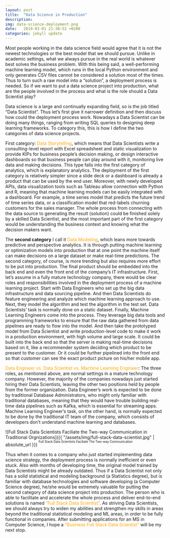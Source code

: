 ```yaml
---
layout: post
title:  "Data Science in Production"
description: 
img: data-science-deployment.png
date:   2019-03-01 21:30:52 +0200
categories: jekyll update
---
```

Most people working in the data science field would agree that it is not the newest technologies or the best model that we should pursue. Unlike in academic settings, what we always pursue in the real world is whatever best solves the business problem. With this being said, a well-performing machine learning model, which runs in the local Python environment and only generates CSV files cannot be considered a solution most of the times. Thus to turn such a raw model into a “solution”, a deployment process is needed. So if we want to put a data science project into production, what are the people involved in the process and what is the role should a Data Scientist play?

Data science is a large and continually expanding field, so is the job titled “Data Scientist”. Thus let’s first give it narrower definition and then discuss how could the deployment process work. Nowadays a Data Scientist can be doing many things, ranging from writing SQL queries to designing deep learning frameworks. To category this, this is how I define the two categories of data science projects. 

First category: <span style="color:orange">Data Storytelling</span>, which means that Data Scientists write a consulting-level report with Excel spreadsheet and static visualization to provide KIPs for business people’s decision making, or design interactive dashboards so that business people can play around with it, monitoring live data and making decisions. This type falls into the first category of analytics, which is explanatory analytics. The deployment of the first category is relatively simpler since a slide deck or a dashboard is already a product that can be used by the end user. Moreover, with newly developed APIs, data visualization tools such as Tableau allow connection with Python and R, meaning that machine learning models can be easily integrated with a dashboard. For example, a time series model that predicts the future trend of time series data, or a classification model that red-labels churning customers for the sales manager. The whole process from connecting with the data source to generating the result (solution) could be finished solely by a skilled Data Scientist, and the most important part of the first category would be understanding the business context and knowing what the decision makers want.

The **second category** I call it <span style="color:orange">Data Modeling</span>, which leans more towards predictive and perspective analytics. It is through putting machine learning or optimization models into production that at one point the machine itself can make decisions on a large dataset or make real-time predictions. The second category, of course, is more trending but also requires more effort to be put into production. The final product should be embedded into the back end and even the front end of the company’s IT infrastructure. First, let’s assume in a fully mature technology company, there would be clear roles and responsibilities involved in the deployment process of a machine learning project. Start with Data Engineers who set up the big data infrastructure and data sourcing pipeline. And then Data Scientists do feature engineering and analyze which machine learning approach to use. Next, they model the algorithm and test the algorithm in the test set. Data Scientists’ task is normally done on a static dataset. Finally, Machine Learning Engineers come into the process. They leverage big data tools and programming frameworks to ensure that the raw data gathered from data pipelines are ready to flow into the model. And then take the prototyped model from Data Scientist and write production-level code to make it work in a production environment, with high volume and large scale. It could be built into the back end so that the server is making real-time decisions based on it, like a recommender system deciding which product to be present to the customer. Or it could be further pipelined into the front end so that customer can see the exact product picture on his/her mobile app.

<span style="color:orange">Data Engineer vs. Data Scientist vs. Machine Learning Engineer</span>: The three roles, as mentioned above, are normal settings in a mature technology company. However, the majority of the companies nowadays just started hiring their Data Scientists, leaving the other two positions held by people from the former organization. Data Engineer’s work is expected to be done by traditional Database Administrators, who might only familiar with traditional databases, meaning that they would have trouble building real-time data pipelines such as Kafka, which is essential for streaming apps. Machine Learning Engineer’s task, on the other hand, is normally expected to be done by the traditional IT team of the company, which consists of developers don’t understand machine learning and databases.

![Full Stack Data Scientists Faciliate the Two-way Communication in Traditional Orgnizations]({{ "/assets/img/full-stack-data-scientist.jpg" | absolute_url }}) <sup><sup>Full Stack Data Scientists Faciliate The Two-way Communication</sup></sup>

Thus when it comes to a company who just started implementing data science strategy, the deployment process is normally inefficient or even stuck. Also with months of developing time, the original model trained by Data Scientists might be already outdated. Thus if a Data Scientist not only has a solid statistical and modeling background (a Statistics degree), but is familiar with database technologies and software developing (a Computer Science degree), he/she would be extremely valuable for putting the second category of data science project into production. The person who is able to facilitate and accelerate the whole process and deliver end-to-end solutions is named <span style="color:orange">“Full Stack Data Scientist”</span>. As striving Data Scientists, we should always try to widen my abilities and strengthen my skills in areas beyond the traditional statistical modeling and ML areas, in order to be fully functional in companies. After submitting applications for an MS in Computer Science, I hope a <span style="color:orange">“Business Full Stack Data Scientist”</span> will be my next stop.